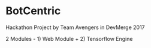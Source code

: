 # BotCentric
Hackathon Project by Team Avengers in DevMerge 2017


2 Modules - 1) Web Module + 2) Tensorflow Engine
